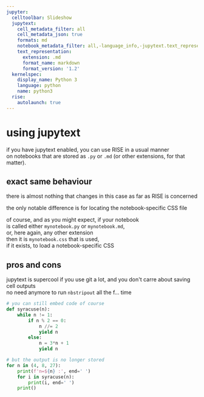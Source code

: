 ```yaml
---
jupyter:
  celltoolbar: Slideshow
  jupytext:
    cell_metadata_filter: all
    cell_metadata_json: true
    formats: md
    notebook_metadata_filter: all,-language_info,-jupytext.text_representation.jupytext_version
    text_representation:
      extension: .md
      format_name: markdown
      format_version: '1.2'
  kernelspec:
    display_name: Python 3
    language: python
    name: python3
  rise:
    autolaunch: true
---
```


<!-- #region {"slideshow": {"slide_type": "slide"}} -->
# using jupytext
<!-- #endregion -->

if you have jupytext enabled, you can use RISE in a usual manner  
on notebooks that are stored as `.py` or `.md` (or other extensions, for that matter).

<!-- #region {"slideshow": {"slide_type": "slide"}} -->
## exact same behaviour
<!-- #endregion -->

there is almost nothing that changes in this case as far as RISE is concerned


the only notable difference is for locating the notebook-specific CSS file


of course, and as you might expect, if your notebook   
is called either `mynotebook.py` or `mynotebook.md`,  
or, here again, any other extension  
then it is `mynotebook.css` that is used,  
if it exists, to load a notebook-specific CSS

<!-- #region {"slideshow": {"slide_type": "slide"}} -->
## pros and cons
<!-- #endregion -->

jupytext is supercool if you use git a lot, and you don't carre about saving cell outputs  
no need anymore to run `nbstripout` all the f... time

```python cell_style="split"
# you can still embed code of course
def syracuse(n):
    while n != 1: 
        if n % 2 == 0:
            n //= 2
            yield n
        else:
            n = 3*n + 1
            yield n
```

```python cell_style="split"
# but the output is no longer stored
for n in (4, 8, 27):
    print(f'n=${n} :', end=' ')
    for i in syracuse(n):
        print(i, end=' ')
    print()
```
